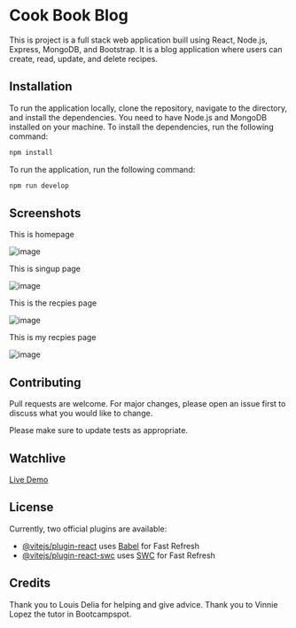 # Cook Book Blog 
 This is project is a full stack web application buill using React, Node.js, Express, MongoDB, and Bootstrap. It is a blog application where users can create, read, update, and delete recipes. 

## Installation
To run the application locally, clone the repository, navigate to the directory, and install the dependencies. You need to have Node.js and MongoDB installed on your machine. 
To install the dependencies, run the following command:

```bash
npm install
```

To run the application, run the following command:

```bash
npm run develop

```
## Screenshots 
This is homepage

![image](https://github.com/gpayabyab/cook-book-blog-/assets/149645563/eae7b6f0-9510-46d2-9079-60be46ffdcc1)


This is singup page

![image](https://github.com/gpayabyab/cook-book-blog-/assets/149645563/4d69bf08-5623-4f09-aa4a-0e23cbcc7b90)


This is the recpies page

![image](https://github.com/gpayabyab/cook-book-blog-/assets/149645563/f41d7d42-25c3-4fb2-813f-7c2e13da438a)


This is my recpies page 

![image](https://github.com/gpayabyab/cook-book-blog-/assets/149645563/7bc27408-9b13-4f03-bbc6-677b34ac8079)

## Contributing

Pull requests are welcome. For major changes, please open an issue first
to discuss what you would like to change.

Please make sure to update tests as appropriate.

## Watchlive 

[Live Demo]([https://cook-book-blog.herokuapp.com/](https://recipecookbook.onrender.com)) 


## License
Currently, two official plugins are available:

- [@vitejs/plugin-react](https://github.com/vitejs/vite-plugin-react/blob/main/packages/plugin-react/README.md) uses [Babel](https://babeljs.io/) for Fast Refresh
- [@vitejs/plugin-react-swc](https://github.com/vitejs/vite-plugin-react-swc) uses [SWC](https://swc.rs/) for Fast Refresh

## Credits
Thank you to Louis Delia for helping and give advice.
Thank you to Vinnie Lopez the tutor in Bootcampspot.
